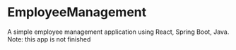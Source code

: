 # EmployeeManagement
A simple employee management application using React, Spring Boot, Java. Note: this app is not finished
